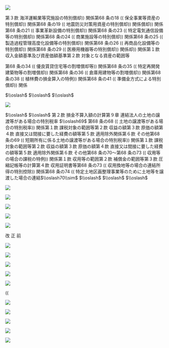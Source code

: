![](https://www.nta.go.jp/tmp/cbd1c87d-770c-4245-94c5-abdff8d5f4e8/images/20d851821f8384a344f84049929d3194103e3f700dbb52dcf7f6d5e6d210006e.jpg)

第３款 海洋運輸業等究施設の特別償却)) 関係第68 条の18 (( 保全事業等資産の特別償却)) 関係第68 条の19 (( 地震防災対策用資産の特別償却)) 関係償却)) 関係第68 条の21 (( 事業革新設備の特別償却)) 関係第68 条の23 (( 特定電気通信設備等の特別償却)) 関係第68 条の24 (( 商業施設等の特別償却)) 関係第68 条の25 (( 製造過程管理高度化設備等の特別償却)) 関係第68 条の26 (( 再商品化設備等の特別償却)) 関係第68 条の29 (( 医療用機器等の特別償却)) 関係却)) 関係第１款 収入金額基準及び資産価額基準第２款 対象となる資産の範囲等

第68 条の34 (( 優良賃貸住宅等の割増償却等)) 関係第68 条の35 (( 特定再開発建築物等の割増償却)) 関係第68 条の36 (( 倉庫用建物等の割増償却)) 関係第68 条の38 (( 植林費の損金算入の特例)) 関係第68 条の41 (( 準備金方式による特別償却)) 関係

$\\oslash$ $\\oslash$ $\\oslash$

![](https://www.nta.go.jp/tmp/cbd1c87d-770c-4245-94c5-abdff8d5f4e8/images/4f12495e3cc59dcc315b33ea86172f09586c24f6d1cef856f20173bca2fc003c.jpg)

$\\oslash$ $\\oslash$ 第２款 損金不算入額の計算第９章 連結法人の土地の譲渡等がある場合の特別税率 $\\oslash69$ 第68 条の68 (( 土地の譲渡等がある場合の特別税率)) 関係第１款 課税対象の範囲等第２款 収益の額第３款 原価の額第４款 直接又は間接に要した経費の額等第５款 適用除外関係第６款 その他第68 条の69 (( 短期所有に係る土地の譲渡等がある場合の特別税率)) 関係第１款 課税対象の範囲等第２款 収益の額第３款 原価の額第４款 直接又は間接に要した経費の額等第５款 適用除外関係第６款 その他第68 条の70～第68 条の73 (( 収用等の場合の課税の特例)) 関係第１款 収用等の範囲第２款 補償金の範囲等第３款 圧縮記帳等の計算第４款 収用証明書等第68 条の73 (( 収用換地等の場合の連結所得の特別控除)) 関係第68 条の74 (( 特定土地区画整理事業等のために土地等を譲渡した場合の連結$\\oslash70\\sim$ $\\oslash$ $\\oslash$ $\\oslash$

![](https://www.nta.go.jp/tmp/cbd1c87d-770c-4245-94c5-abdff8d5f4e8/images/4489b797d2e4d0bd0a02b1e9071d6c5e3c55cb1d18a4f707eb0c62cd04d7c103.jpg)

![](https://www.nta.go.jp/tmp/cbd1c87d-770c-4245-94c5-abdff8d5f4e8/images/5e6bf396abf9b8f269847048fa83edf0057f88b8a96c0828bb0b7e217e8f0ccd.jpg)

![](https://www.nta.go.jp/tmp/cbd1c87d-770c-4245-94c5-abdff8d5f4e8/images/6798afcb111537552c7feae986ddc00e1718b26885fb8b578fb41efabd19413e.jpg)

![](https://www.nta.go.jp/tmp/cbd1c87d-770c-4245-94c5-abdff8d5f4e8/images/f59a3fd08af21fa91d5a842ef4b0684e9a2989ecd9eaec2adde4d6d77d89151e.jpg)

![](https://www.nta.go.jp/tmp/cbd1c87d-770c-4245-94c5-abdff8d5f4e8/images/9c26fdecf587a13cd5b2d0aa1ca1656a6b68a1d6256dd77ceb4da674f192b74a.jpg)

改 正 前

![](https://www.nta.go.jp/tmp/cbd1c87d-770c-4245-94c5-abdff8d5f4e8/images/2373a42015d934ee442fafee57758db2aa9467e24f5dceaf36a8538862041327.jpg)

![](https://www.nta.go.jp/tmp/cbd1c87d-770c-4245-94c5-abdff8d5f4e8/images/5a540ffa1027b01125970232c612ffcfe4345d17b6831a56961660157606a019.jpg)

![](https://www.nta.go.jp/tmp/cbd1c87d-770c-4245-94c5-abdff8d5f4e8/images/238d29a548f4280c7f430b1133b646fadc63f39fc6d322d67b9cc2b967943b62.jpg)

![](https://www.nta.go.jp/tmp/cbd1c87d-770c-4245-94c5-abdff8d5f4e8/images/ea453237620611b5feb5dbc94ccf5c3fc6ba87726404d3e85d14102cdbe6c395.jpg)

![](https://www.nta.go.jp/tmp/cbd1c87d-770c-4245-94c5-abdff8d5f4e8/images/9b983ee4b362e33607419ea253e349df0762bc70249beb3fe2bc34fb65cfe886.jpg)

((

![](https://www.nta.go.jp/tmp/cbd1c87d-770c-4245-94c5-abdff8d5f4e8/images/3d251384ca4df4a58811c8cc84aaa3ca407cec378b73f1f08c0d10a025fa3e0c.jpg)

![](https://www.nta.go.jp/tmp/cbd1c87d-770c-4245-94c5-abdff8d5f4e8/images/2989869dd8b223103efba49fb2f4942deb608d2fedfd3d5a44569559efbfcef1.jpg)

![](https://www.nta.go.jp/tmp/cbd1c87d-770c-4245-94c5-abdff8d5f4e8/images/cd2357cfc97ba67940992bcf7ea1c0d8863a99a2a801987f6820c6a372efd076.jpg)

![](https://www.nta.go.jp/tmp/cbd1c87d-770c-4245-94c5-abdff8d5f4e8/images/c7672657de38c9f46dd8cf9ad37db4655fc94e4d3e45adefead3fc0bd5840237.jpg)

![](https://www.nta.go.jp/tmp/cbd1c87d-770c-4245-94c5-abdff8d5f4e8/images/ea07301464605e6380c98ee3dea9a9b2db2862c6968defc2e4378bb22b374015.jpg)